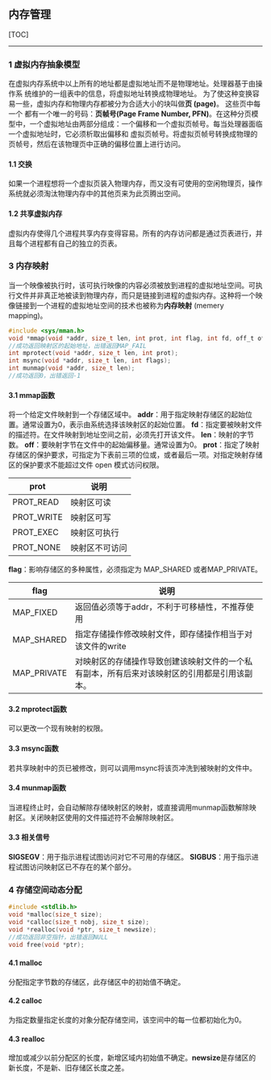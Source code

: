 ## 内存管理

[TOC]

------

### 1 虚拟内存抽象模型

在虚拟内存系统中以上所有的地址都是虚拟地址而不是物理地址。处理器基于由操作系 统维护的一组表中的信息，将虚拟地址转换成物理地址。 为了使这种变换容易一些，虚拟内存和物理内存都被分为合适大小的块叫做**页 (page)**。 这些页中每一个 都有一个唯一的号码：**页帧号(Page Frame Number, PFN)**。在这种分页模型中，一个虚拟地址由两部分组成：一个偏移和一个虚拟页帧号。每当处理器面临一个虚拟地址时，它必须析取出偏移和 虚拟页帧号。将虚拟页帧号转换成物理的页帧号，然后在该物理页中正确的偏移位置上进行访问。

#### 1.1 交换

如果一个进程想将一个虚拟页装入物理内存，而又没有可使用的空闲物理页，操作系统就必须淘汰物理内存中的其他页来为此页腾出空间。 

#### 1.2 共享虚拟内存

虚拟内存使得几个进程共享内存变得容易。所有的内存访问都是通过页表进行，并且每个进程都有自己的独立的页表。

### 3 内存映射

当一个映像被执行时，该可执行映像的内容必须被放到进程的虚拟地址空间。可执行文件并非真正地被读到物理内存，而只是链接到进程的虚拟内存。这种将一个映像链接到一个进程的虚拟地址空间的技术也被称为**内存映射** (memery mapping)。

```c
#include <sys/mman.h>
void *mmap(void *addr, size_t len, int prot, int flag, int fd, off_t off);
//成功返回映射区的起始地址，出错返回MAP_FAIL
int mprotect(void *addr, size_t len, int prot);
int msync(void *addr, size_t len, int flags);
int munmap(void *addr, size_t len);
//成功返回0，出错返回-1
```

#### 3.1 mmap函数
将一个给定文件映射到一个存储区域中。
**addr**：用于指定映射存储区的起始位置。通常设置为0，表示由系统选择该映射区的起始位置。
**fd**：指定要被映射文件的描述符。在文件映射到地址空间之前，必须先打开该文件。
**len**：映射的字节数。
**off**：要映射字节在文件中的起始偏移量。通常设置为0。
**prot**：指定了映射存储区的保护要求，可指定为下表前三项的位或，或者最后一项。对指定映射存储区的保护要求不能超过文件 open 模式访问权限。

| prot       | 说明           |
| ---------- | -------------- |
| PROT_READ  | 映射区可读     |
| PROT_WRITE | 映射区可写     |
| PROT_EXEC  | 映射区可执行   |
| PROT_NONE  | 映射区不可访问 |

**flag**：影响存储区的多种属性，必须指定为 MAP_SHARED 或者MAP_PRIVATE。

| flag        | 说明                                                    |
| ----------- | ------------------------------------------------------ |
| MAP_FIXED   | 返回值必须等于addr，不利于可移植性，不推荐使用                |
| MAP_SHARED  | 指定存储操作修改映射文件，即存储操作相当于对该文件的write    |
| MAP_PRIVATE | 对映射区的存储操作导致创建该映射文件的一个私有副本，所有后来对该映射区的引用都是引用该副本。 |

#### 3.2 mprotect函数
可以更改一个现有映射的权限。

#### 3.3 msync函数
若共享映射中的页已被修改，则可以调用msync将该页冲洗到被映射的文件中。

#### 3.4 munmap函数
当进程终止时，会自动解除存储映射区的映射，或直接调用munmap函数解除映射区。关闭映射区使用的文件描述符不会解除映射区。

#### 3.3 相关信号
**SIGSEGV**：用于指示进程试图访问对它不可用的存储区。
**SIGBUS**：用于指示进程试图访问映射区已不存在的某个部分。

### 4 存储空间动态分配

```c
#include <stdlib.h>
void *malloc(size_t size);
void *calloc(size_t nobj, size_t size);
void *realloc(void *ptr, size_t newsize);
//成功返回非空指针，出错返回NULL
void free(void *ptr);
```

#### 4.1 malloc
分配指定字节数的存储区，此存储区中的初始值不确定。

#### 4.2 calloc
为指定数量指定长度的对象分配存储空间，该空间中的每一位都初始化为0。

#### 4.3 realloc
增加或减少以前分配区的长度，新增区域内初始值不确定。**newsize**是存储区的新长度，不是新、旧存储区长度之差。